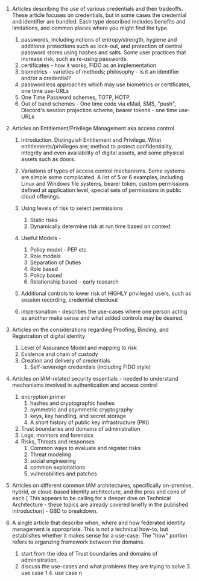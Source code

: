 1. Articles describing the use of various credentials and their tradeoffs.  These article focuses on credentials, but in some cases the credential and identifier are bundled. Each type described includes benefits and limitations, and common places where you might find the type.

   1. passwords, including notions of entropy/strength, hygiene and additional protections such as lock-out, and protection of central password stores using hashes and salts.  Some user practices that increase risk, such as re-using passwords. 
   3. certificates - how it works, FIDO as an implementation
   4. biometrics - varieties of methods; philosophy - is it an identifier and/or a credential?
   6. passwordless approaches which may use biometrics or certificates, one time use-URLs
   7. One Time Password schemes, TOTP, HOTP, 
   8. Out of band schemes - One time code via eMail, SMS, "push", Discord's session projection scheme, bearer tokens - one time use-URLs
2. Articles on Entitlement/Privilege Management aka access control

   1. Introduction. Distinguish Entitlement and Privilege. What entitlements/privileges are; method to protect confidentiality, integrity and even availability of digital assets, and some physical assets such as doors.  
   2. Variations of types of access control mechanisms.  Some systems are simple some complicated.  A list of 5 or 6 examples, including Linux and Windows file systems, bearer token, custom permissions defined at application level,  special sets of permissions in public cloud offerings.
   3. Using levels of risk to select permissions
      1. Static risks
      2. Dynamically determine risk at run time based on context
   6. Useful Models - 
      1. Policy model - PEP etc
      2. Role models
      3. Separation of Duties
      4. Role based 
      5. Policy based
      6. Relationship based - early research
   5. Additional controls to lower risk of HIGHLY privileged users, such as session recording, credential checkout

   7. impersonation - describes the use-cases where one person acting as another make sense and what  added controls may be desired.

3. Articles on the considerations regarding Proofing, Binding, and Registration of digital identity
   1. Level of Assurance Model and mapping to risk
   2. Evidence and chain of custody
   3. Creation and delivery of credentials
      1. Self-sovereign credentials (including FIDO style)
4. Articles on IAM-related security essentials - needed to understand mechanisms involved in authentication and access control
   1. encryption primer
      1. hashes and cryptographic hashes
      2. symmetric and asymmetric cryptography
      3. keys, key handling, and secret storage
      4. A short history of public key infrastructure (PKI)
   2. Trust boundaries and domains of administration
   3. Logs, monitors and forensics
   4. Risks, Threats and responses
      1. Common ways to evaluate and register risks
      1. Threat modeling
      2. social engineering
      3. common exploitations
      4. vulnerabilities and patches
5. Articles on different common IAM architectures, specifically on-premise, hybrid, or cloud-based identity architecture, and the pros and cons of each [ This appears to be calling for a deeper dive on Technical Architecture - these topics are already covered briefly in the published introduction] - GBD to breakdown.
6. A single article that describe when, where and how federated identity management is appropriate.  This is not a technical how-to, but establishes whether it makes sense for a use-case.  The "how" portion refers to organzing framework between the domains.
   1. start from the idea of Trust boundaries and domains of administration.  
   2. discuss the use-cases and what problems they are trying to solve
      3. use case 1
      4. use case n 

